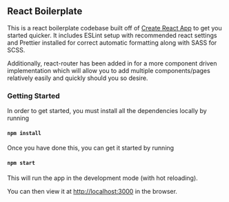 ## React Boilerplate

This is a react boilerplate codebase built off of [Create React App](https://github.com/facebook/create-react-app) to get you started quicker. It includes ESLint setup with recommended react settings and Prettier installed for correct automatic formatting along with SASS for SCSS.

Additionally, react-router has been added in for a more component driven implementation which will allow you to add multiple components/pages relatively easily and quickly should you so desire.

### Getting Started

In order to get started, you must install all the dependencies locally by running

#### `npm install`

Once you have done this, you can get it started by running

#### `npm start`

This will run the app in the development mode (with hot reloading).

You can then view it at [http://localhost:3000](http://localhost:3000) in the browser.
